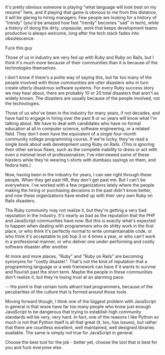 It's pretty obvious someone is playing "what language will look best on
my resume" here, and if playing that game is obvious to me from this
distance, it will be glaring to hiring managers. Few people are looking
for a history of "trendy" (you'd be amazed how fast "trendy" becomes
"sad" in tech), while a history of doing the dirty, unpopular, work that
keeps development teams productive is always welcome, long after the
tech stack fades into obsolescence.


Fuck this guy

Those of us in industry are very fed up with Ruby and Ruby on Rails, but
I think it's much more because of their communities than it is because
of the technologies themselves.

I don't know if there's a polite way of saying this, but far too many of
the people involved with those communities are utter disasters who in
turn create utterly disastrous software systems. For every Ruby success
story we may hear about, there are probably 10 or 20 total disasters
that aren't as widely known. The disasters are usually because of the
people involved, not the technologies.

Those of us who've been in the industry for many years, if not decades,
and have had to engage in hiring over the past 8 or so years will know
what I'm talking about. We have to deal with candidates who have no
formal education at all in computer science, software engineering, or a
related field. They don't even have the equivalent of a single
four-month community college programming course. If we're lucky, they've
read a single book about web development using Ruby on Rails. (This is
ignoring their other serious flaws, such as the complete inability to
dress or act with even a minimal level of professionalism; I've
interviewed some of these hipsters while they're wearing t-shirts with
dumbass sayings on them, and fedora hats.)

Now, having been in the industry for years, I can see right through
these people. When they get past HR, they don't get past me. But I can't
be everywhere. I've worked with a few organizations lately where the
people making the hiring or purchasing decisions in the past didn't know
better, and now these organizations have ended up with their very own
Ruby on Rails disasters.

The Ruby community may not realize it, but they're getting a very bad
reputation in the industry. It's nearly as bad as the reputation that
the PHP and JavaScript communities have now. But this is exactly what's
expected to happen when dealing with programmers who do shitty work in
the first place, or who think it's perfectly normal to write
unmaintainable code, or who think it's acceptable to job hop 3 or 4
times a year, or who can't work in a professional manner, or who deliver
one under-performing and costly software disaster after another.

At more and more places, "Ruby" and "Ruby on Rails" are becoming
synonyms for "costly disaster". That's not the kind of reputation that a
programming language or a web framework can have if it wants to survive
and flourish past the short term. Maybe the people in these communities
don't realize it, but they're losing trust at an alarming pace.

-- His point is that certain tools attract bad programmers, because of
the peculiarities of the culture that is formed around those tools

Moving forward though, I think one of the biggest problem with
JavaScript in general is that wooe have far too many people who know just
enough JavaScript to be dangerous that trying to establish high
community standards will be very, very hard. In fact, one of the reasons
I like Python so much is not that Python itself is all that great (it,
too, has issues), but rather that there are countless excellent, well
maintained, well designed libraries available. The same is simply not
true for JavaScript in general.

Choose the best tool for the job - better yet, choose the tool that is
best for you and fuck everyone else.


